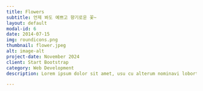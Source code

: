 ```yaml
---
title: Flowers
subtitle: 언제 봐도 예쁘고 향기로운 꽃~
layout: default
modal-id: 6
date: 2014-07-15
img: roundicons.png
thumbnail: flower.jpeg
alt: image-alt
project-date: November 2024
client: Start Bootstrap
category: Web Development
description: Lorem ipsum dolor sit amet, usu cu alterum nominavi lobortis. At duo novum diceret. Tantas apeirian vix et, usu sanctus postulant inciderint ut, populo diceret necessitatibus in vim. Cu eum dicam feugiat noluisse.

---
```

